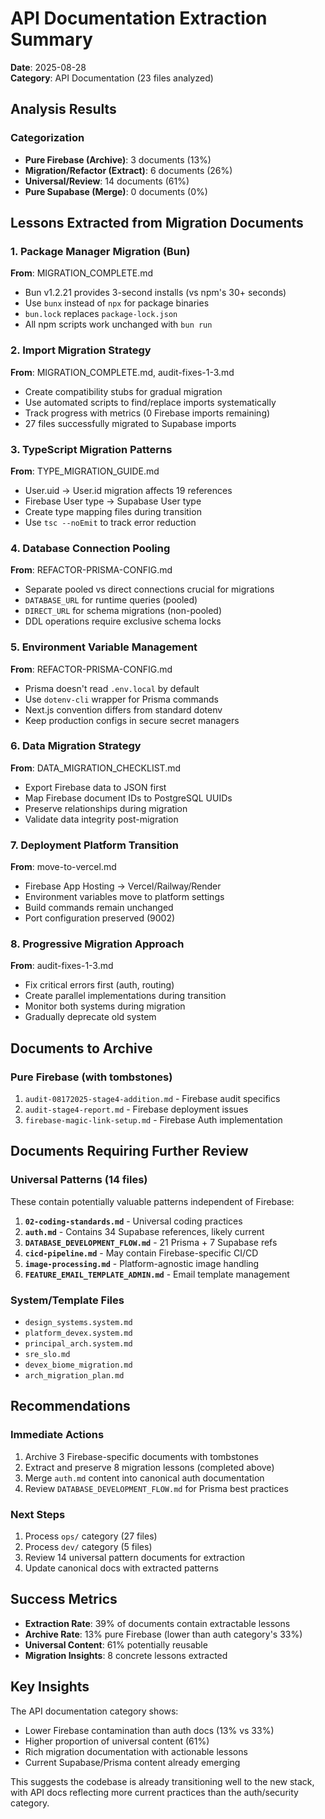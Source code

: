# API Documentation Extraction Summary

**Date**: 2025-08-28  
**Category**: API Documentation (23 files analyzed)

## Analysis Results

### Categorization
- **Pure Firebase (Archive)**: 3 documents (13%)
- **Migration/Refactor (Extract)**: 6 documents (26%)
- **Universal/Review**: 14 documents (61%)
- **Pure Supabase (Merge)**: 0 documents (0%)

## Lessons Extracted from Migration Documents

### 1. Package Manager Migration (Bun)
**From**: MIGRATION_COMPLETE.md
- Bun v1.2.21 provides 3-second installs (vs npm's 30+ seconds)
- Use `bunx` instead of `npx` for package binaries
- `bun.lock` replaces `package-lock.json`
- All npm scripts work unchanged with `bun run`

### 2. Import Migration Strategy
**From**: MIGRATION_COMPLETE.md, audit-fixes-1-3.md
- Create compatibility stubs for gradual migration
- Use automated scripts to find/replace imports systematically
- Track progress with metrics (0 Firebase imports remaining)
- 27 files successfully migrated to Supabase imports

### 3. TypeScript Migration Patterns
**From**: TYPE_MIGRATION_GUIDE.md
- User.uid → User.id migration affects 19 references
- Firebase User type → Supabase User type
- Create type mapping files during transition
- Use `tsc --noEmit` to track error reduction

### 4. Database Connection Pooling
**From**: REFACTOR-PRISMA-CONFIG.md
- Separate pooled vs direct connections crucial for migrations
- `DATABASE_URL` for runtime queries (pooled)
- `DIRECT_URL` for schema migrations (non-pooled)
- DDL operations require exclusive schema locks

### 5. Environment Variable Management
**From**: REFACTOR-PRISMA-CONFIG.md
- Prisma doesn't read `.env.local` by default
- Use `dotenv-cli` wrapper for Prisma commands
- Next.js convention differs from standard dotenv
- Keep production configs in secure secret managers

### 6. Data Migration Strategy
**From**: DATA_MIGRATION_CHECKLIST.md
- Export Firebase data to JSON first
- Map Firebase document IDs to PostgreSQL UUIDs
- Preserve relationships during migration
- Validate data integrity post-migration

### 7. Deployment Platform Transition
**From**: move-to-vercel.md
- Firebase App Hosting → Vercel/Railway/Render
- Environment variables move to platform settings
- Build commands remain unchanged
- Port configuration preserved (9002)

### 8. Progressive Migration Approach
**From**: audit-fixes-1-3.md
- Fix critical errors first (auth, routing)
- Create parallel implementations during transition
- Monitor both systems during migration
- Gradually deprecate old system

## Documents to Archive

### Pure Firebase (with tombstones)
1. `audit-08172025-stage4-addition.md` - Firebase audit specifics
2. `audit-stage4-report.md` - Firebase deployment issues
3. `firebase-magic-link-setup.md` - Firebase Auth implementation

## Documents Requiring Further Review

### Universal Patterns (14 files)
These contain potentially valuable patterns independent of Firebase:

1. **`02-coding-standards.md`** - Universal coding practices
2. **`auth.md`** - Contains 34 Supabase references, likely current
3. **`DATABASE_DEVELOPMENT_FLOW.md`** - 21 Prisma + 7 Supabase refs
4. **`cicd-pipeline.md`** - May contain Firebase-specific CI/CD
5. **`image-processing.md`** - Platform-agnostic image handling
6. **`FEATURE_EMAIL_TEMPLATE_ADMIN.md`** - Email template management

### System/Template Files
- `design_systems.system.md`
- `platform_devex.system.md`
- `principal_arch.system.md`
- `sre_slo.md`
- `devex_biome_migration.md`
- `arch_migration_plan.md`

## Recommendations

### Immediate Actions
1. Archive 3 Firebase-specific documents with tombstones
2. Extract and preserve 8 migration lessons (completed above)
3. Merge `auth.md` content into canonical auth documentation
4. Review `DATABASE_DEVELOPMENT_FLOW.md` for Prisma best practices

### Next Steps
1. Process `ops/` category (27 files)
2. Process `dev/` category (5 files)
3. Review 14 universal pattern documents for extraction
4. Update canonical docs with extracted patterns

## Success Metrics
- **Extraction Rate**: 39% of documents contain extractable lessons
- **Archive Rate**: 13% pure Firebase (lower than auth category's 33%)
- **Universal Content**: 61% potentially reusable
- **Migration Insights**: 8 concrete lessons extracted

## Key Insights

The API documentation category shows:
- Lower Firebase contamination than auth docs (13% vs 33%)
- Higher proportion of universal content (61%)
- Rich migration documentation with actionable lessons
- Current Supabase/Prisma content already emerging

This suggests the codebase is already transitioning well to the new stack, with API docs reflecting more current practices than the auth/security category.